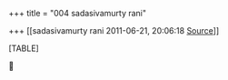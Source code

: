 +++
title = "004 sadasivamurty rani"

+++
[[sadasivamurty rani	2011-06-21, 20:06:18 [Source](https://groups.google.com/g/bvparishat/c/DVZwlxfdv4w)]]



[TABLE]



